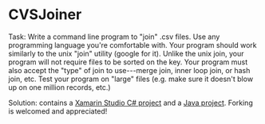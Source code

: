 # CVSJoiner
Task: Write a command line program to "join" .csv files. Use any programming language you're comfortable with. Your program should work similarly to the unix "join" utility (google for it). Unlike the unix join, your program will not require files to be sorted on the key. Your program must also accept the "type" of join to use---merge join, inner loop join, or hash join, etc. Test your program on "large" files (e.g. make sure it doesn't blow up on one million records, etc.)

Solution: contains a [Xamarin Studio C# project](https://github.com/DylanCh/CVSJoiner/tree/master/UnixCVSJoiner) and a [Java project](https://github.com/DylanCh/CVSJoiner/tree/master/src/com/Hanjunchen/UnixCVSJoining). Forking is welcomed and appreciated!
